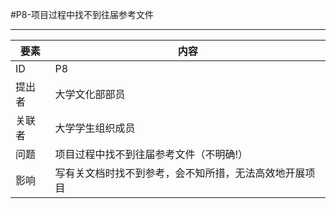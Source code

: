 #P8-项目过程中找不到往届参考文件

---

| 要素 | 内容 |
| --- | --- |
| ID | P8 |
| 提出者 | 大学文化部部员 |
| 关联者 | 大学学生组织成员 |
| 问题 | 项目过程中找不到往届参考文件（不明确!） |
| 影响 | 写有关文档时找不到参考，会不知所措，无法高效地开展项目 |

